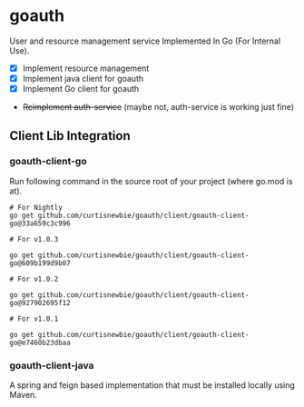 # goauth

User and resource management service Implemented In Go (For Internal Use).

- [x] Implement resource management
- [x] Implement java client for goauth
- [x] Implement Go client for goauth
- ~~Reimplement auth-service~~ (maybe not, auth-service is working just fine)

## Client Lib Integration

### goauth-client-go

Run following command in the source root of your project (where go.mod is at).

```
# For Nightly
go get github.com/curtisnewbie/goauth/client/goauth-client-go@33a659c3c996

# For v1.0.3

go get github.com/curtisnewbie/goauth/client/goauth-client-go@609b199d9b07

# For v1.0.2

go get github.com/curtisnewbie/goauth/client/goauth-client-go@927902695f12

# For v1.0.1

go get github.com/curtisnewbie/goauth/client/goauth-client-go@e7460b23dbaa
```

### goauth-client-java

A spring and feign based implementation that must be installed locally using Maven.

